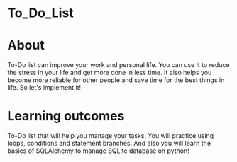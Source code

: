# To_Do_List
# About
To-Do list can improve your work and personal life. You can use it to reduce the stress in your life and get more done in less time. It also helps you become more reliable for other people and save time for the best things in life. So let's implement it!
# Learning outcomes
To-Do list that will help you manage your tasks. You will practice using loops, conditions and statement branches. And also you will learn the basics of SQLAlchemy to manage SQLite database on python!
